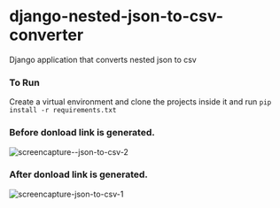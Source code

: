 # django-nested-json-to-csv-converter
Django application that converts nested json to csv


### To Run
Create a virtual environment and clone the projects inside it and run `pip install -r requirements.txt`

### Before donload link is generated.
![screencapture--json-to-csv-2](https://user-images.githubusercontent.com/8708477/98539563-9e8a3680-229d-11eb-8268-343ff3379ce2.png)

### After donload link is generated.
![screencapture-json-to-csv-1](https://user-images.githubusercontent.com/8708477/98539573-a0ec9080-229d-11eb-8932-ec1b44c5ec8f.png)

